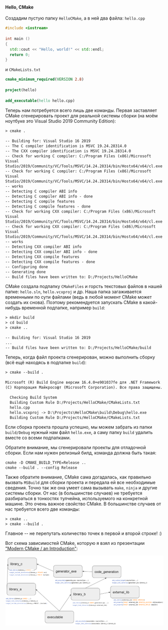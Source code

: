 #### Hello, CMake

Создадим пустую папку `HelloCMake`, а в ней два файла: `hello.cpp`

```c++
#include <iostream>

int main ()
{
  std::cout << "Hello, world!" << std::endl;
  return 0;
}
```

и `CMakeLists.txt`

```cmake
cmake_minimum_required(VERSION 2.8)

project(hello)

add_executable(hello hello.cpp)
```

Теперь нам потребуется всего лишь две команды. Первая заставляет CMake сгенерировать проект для реальной системы сборки (на моём ноутбуке это Visual Studio 2019 Community Edition):

```
> cmake .

-- Building for: Visual Studio 16 2019
-- The C compiler identification is MSVC 19.24.28314.0
-- The CXX compiler identification is MSVC 19.24.28314.0
-- Check for working C compiler: C:/Program Files (x86)/Microsoft Visual Studio/2019/Community/VC/Tools/MSVC/14.24.28314/bin/Hostx64/x64/cl.exe
-- Check for working C compiler: C:/Program Files (x86)/Microsoft Visual Studio/2019/Community/VC/Tools/MSVC/14.24.28314/bin/Hostx64/x64/cl.exe -- works
-- Detecting C compiler ABI info
-- Detecting C compiler ABI info - done
-- Detecting C compile features
-- Detecting C compile features - done
-- Check for working CXX compiler: C:/Program Files (x86)/Microsoft Visual Studio/2019/Community/VC/Tools/MSVC/14.24.28314/bin/Hostx64/x64/cl.exe
-- Check for working CXX compiler: C:/Program Files (x86)/Microsoft Visual Studio/2019/Community/VC/Tools/MSVC/14.24.28314/bin/Hostx64/x64/cl.exe -- works
-- Detecting CXX compiler ABI info
-- Detecting CXX compiler ABI info - done
-- Detecting CXX compile features
-- Detecting CXX compile features - done
-- Configuring done
-- Generating done
-- Build files have been written to: D:/Projects/HelloCMake
```

CMake создала подпапку `CMakeFiles` и горсть текстовых файлов в нашей папке: `hello.sln`, `hello.vcxproj` и др. Наша папка загаживается временными по сути файлами (ведь в любой момент CMake может создать их снова). Поэтому рекомендуется запускать CMake в какой-нибудь временной подпапке, например `build`:

```
> mkdir build
> cd build
> cmake ..

-- Building for: Visual Studio 16 2019
...
-- Build files have been written to: D:/Projects/HelloCMake/build
```

Теперь, когда файл проекта сгенерирован, можно выполнить сборку (всё ещё находясь в подпапке `build`):

```
> cmake --build .

Microsoft (R) Build Engine версии 16.4.0+e901037fe для .NET Framework
(C) Корпорация Майкрософт (Microsoft Corporation). Все права защищены.

  Checking Build System
  Building Custom Rule D:/Projects/HelloCMake/CMakeLists.txt
  hello.cpp
  hello.vcxproj -> D:\Projects\HelloCMake\build\Debug\hello.exe
  Building Custom Rule D:/Projects/HelloCMake/CMakeLists.txt
```

Если сборка проекта прошла успешно, мы можем забрать из папки `build/Debug` нужный нам файл `hello.exe`, а саму папку `build` удалить вместе со всеми подпапками.

Обратите внимание, мы сгенерировали проекты для отладочной сборки. Если нам нужен релизный билд, команда должна быть такая:

```
cmake -D CMAKE_BUILD_TYPE=Release ..
cmake --build . --config Release
```

Также обратите внимание, CMake сама догадалась, как правильно вызвать `MSBuild` для сборки проекта и передала ей все необходимые сведения. Точно так же она умеет сама вызывать `make`, `ninja` и другие системы сборки. От нас (в большинстве случаев) не требуется разбираться в тонкостях тулчейна, используемого на конкретной машине. Это очень важное свойство CMake. В большинстве случаев от нас требуется всего две команды:

```
> cmake ..
> cmake --build .
```

Главное -- не перепутать количество точек в первой и второй строке! :)

Вот схема зависимостей CMake, которую я взял из презентации ["Modern CMake / an Introduction"](https://docs.google.com/presentation/d/18fY0zDtJCMUW5WdY2ZOfKtvb7lXEbBPFe_I6MNJC0Qw):

![dependencies](img/cmake-1.png)